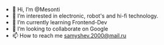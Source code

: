 - 👋 Hi, I’m @Mesonti
- 👀 I’m interested in electronic, robot's and hi-fi technology. 
- 🌱 I’m currently learning Frontend-Dev
- 💞️ I’m looking to collaborate on Google 
- 📫 How to reach me samyshev.2000@mail.ru

<!---
Mesonti/Mesonti is a ✨ special ✨ repository because its `README.md` (this file) appears on your GitHub profile.
You can click the Preview link to take a look at your changes.
--->
